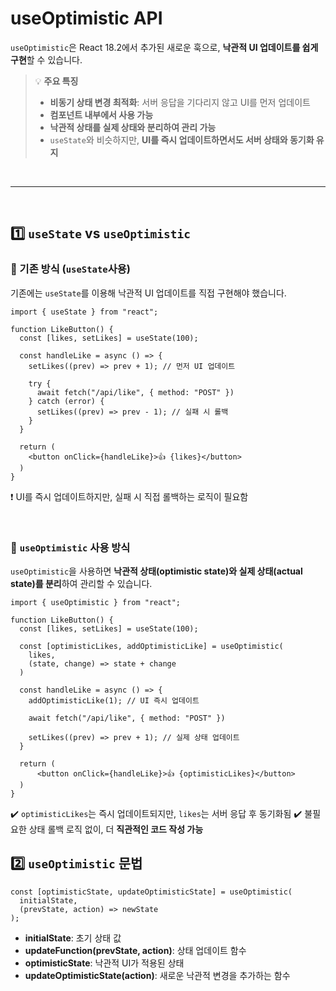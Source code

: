 # useOptimistic API
`useOptimistic`은 React 18.2에서 추가된 새로운 훅으로, **낙관적 UI 업데이트를 쉽게 구현**할 수 있습니다.

> 💡 **주요 특징**
> - **비동기 상태 변경 최적화**: 서버 응답을 기다리지 않고 UI를 먼저 업데이트
> - **컴포넌트 내부에서 사용 가능**
> - **낙관적 상태를 실제 상태와 분리하여 관리 가능**
> - `useState`와 비슷하지만, **UI를 즉시 업데이트하면서도 서버 상태와 동기화 유지**

<br>

- - -

<br>

## 1️⃣ `useState` vs `useOptimistic`
### 🔹 기존 방식 (`useState`사용)
기존에는 `useState`를 이용해 낙관적 UI 업데이트를 직접 구현해야 했습니다.
```tsx
import { useState } from "react";

function LikeButton() {
  const [likes, setLikes] = useState(100);

  const handleLike = async () => {
    setLikes((prev) => prev + 1); // 먼저 UI 업데이트

    try {
      await fetch("/api/like", { method: "POST" })
    } catch (error) {
      setLikes((prev) => prev - 1); // 실패 시 롤백
    }
  }

  return (
    <button onClick={handleLike}>👍 {likes}</button>
  )
}
```
❗ UI를 즉시 업데이트하지만, 실패 시 직접 롤백하는 로직이 필요함

<br>

### 🔹 `useOptimistic` 사용 방식
`useOptimistic`을 사용하면 **낙관적 상태(optimistic state)와 실제 상태(actual state)를 분리**하여 관리할 수 있습니다.
```tsx
import { useOptimistic } from "react";

function LikeButton() {
  const [likes, setLikes] = useState(100);

  const [optimisticLikes, addOptimisticLike] = useOptimistic(
    likes,
    (state, change) => state + change
  )

  const handleLike = async () => {
    addOptimisticLike(1); // UI 즉시 업데이트

    await fetch("/api/like", { method: "POST" })

    setLikes((prev) => prev + 1); // 실제 상태 업데이트
  }

  return (
      <button onClick={handleLike}>👍 {optimisticLikes}</button>
  )
}
```
✔️ `optimisticLikes`는 즉시 업데이트되지만, `likes`는 서버 응답 후 동기화됨
✔️ 불필요한 상태 롤백 로직 없이, 더 **직관적인 코드 작성 가능**

## 2️⃣ `useOptimistic` 문법
```tsx
const [optimisticState, updateOptimisticState] = useOptimistic(
  initialState,
  (prevState, action) => newState
);
```
- **initialState**: 초기 상태 값
- **updateFunction(prevState, action)**: 상태 업데이트 함수
- **optimisticState**: 낙관적 UI가 적용된 상태
- **updateOptimisticState(action)**: 새로운 낙관적 변경을 추가하는 함수
